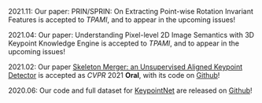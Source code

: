 2021.11: Our paper: PRIN/SPRIN: On Extracting Point-wise Rotation Invariant Features is accepted to <i>TPAMI</i>, and to appear in the upcoming issues!

2021.04: Our paper: Understanding Pixel-level 2D Image Semantics with 3D Keypoint Knowledge Engine is accepted to <i>TPAMI</i>, and to appear in the upcoming issues!

2021.02: Our paper <a href='https://arxiv.org/abs/2103.10814'>Skeleton Merger: an Unsupervised Aligned Keypoint Detector</a> is accepted as <i>CVPR</i> 2021 <b>Oral</b>, with its code on <a href='https://github.com/eliphatfs/SkeletonMerger'>Github</a>!

2020.06: Our code and full dataset for <a href='/keypointnet'>KeypointNet</a> are released on <a href='https://github.com/qq456cvb/KeypointNet'>Github</a>!